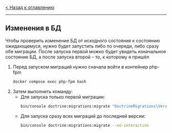[< Назад к оглавлению](../README.md)

___

## Изменения в БД
Чтобы проверить изменение БД от исходного состояния к состоянию ожидающемуся, нужно будет запустить либо по очереди, либо сразу обе миграции.
После запуска первой можно будет увидеть изначальное состояние БД, а после запуска второй – то, к которому я пришёл

1. Перед запуском миграций нужно сначала войти в контейнер php-fpm
   ```bash
   docker compose exec php-fpm bash
   ```
2. Затем выполнить команду:
   - Для запуска только первой миграции:
     ```bash
     bin/console doctrine:migrations:migrate "DoctrineMigrations\Version20231125191916" --no-interaction
     ```
   - Для запуска сразу всех миграций до последней версии:
     ```bash
     bin/console doctrine:migrations:migrate --no-interaction
     ```
